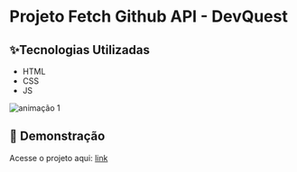 # Projeto Fetch Github API - DevQuest

## ✨Tecnologias Utilizadas
* HTML
* CSS
* JS
  
![animação 1](https://github.com/user-attachments/assets/0b2aa4af-9e6e-4b95-aa1f-5e9a2efecce9)

## 🚀 Demonstração
Acesse o projeto aqui: [link](https://josealbertodeev.github.io/fetch-github-api/)
